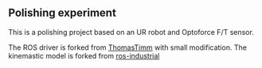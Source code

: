 ## Polishing experiment
This is a polishing project based on an UR robot and Optoforce F/T sensor.

The ROS driver is forked from [ThomasTimm](https://github.com/ThomasTimm/ur_modern_driver) with small modification.
The kinemastic model is forked from [ros-industrial](https://github.com/ros-industrial/universal_robot/tree/indigo)



